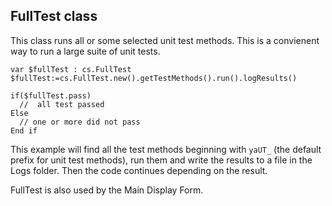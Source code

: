 <!-- Type your summary here -->
## FullTest class

This class runs all or some selected unit test methods. This is a convienent way to run a large suite of unit tests. 

```4d
var $fullTest : cs.FullTest
$fullTest:=cs.FullTest.new().getTestMethods().run().logResults()

if($fullTest.pass)
  //  all test passed
Else
  // one or more did not pass
End if
```

This example will find all the test methods beginning with `yaUT_` (the default prefix for unit test methods), run them and write the results to a file in the Logs folder. Then the code continues depending on the result. 



FullTest is also used by the Main Display Form. 
